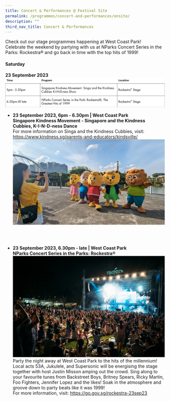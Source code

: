 ```yaml
---
title: Concert & Performances @ Festival Site
permalink: /programmes/concert-and-performances/onsite/
description: ""
third_nav_title: Concert & Performances
---
```

Check out our stage programmes happening at West Coast Park! <br>
Celebrate the weekend by partying with us at NParks Concert Series in the Parks: Rockestra® and go back in time with the top hits of 1999!


#### Saturday
**23 September 2023**
![](/images/4%20c&amp;p_2.jpg) <br>

* **23 September 2023, 6pm - 6.30pm | West Coast Park <br>
Singapore Kindness Movement - Singapore and the Kindness Cubbies, K-I-N-D-ness Dance**<br> For more information on Singa and the Kindness Cubbies, visit: https://www.kindness.sg/parents-and-educators/kindsville/
![Kindness Cubbies](/images/pxl_20230716_085058241.jpg)

<br>


<br>

* **23 September 2023, 6.30pm - late | West Coast Park <br>
NParks Concert Series in the Parks: Rockestra®**
![Concert Series in the Park: Rockestra](/images/rockestra.jpg) <br> Party the night away at West Coast Park to the hits of the millennium! Local acts 53A, Jukulele, and Supersonic will be energising the stage together with host Justin Misson amping out the crowd. 
Sing along to your favourite tunes from Backstreet Boys, Britney Spears, Ricky Martin, Foo Fighters, Jennifer Lopez and the likes!
Soak in the atmosphere and groove down to party beats like it was 1999! <br>
For more information, visit: https://go.gov.sg/rockestra-23sep23 
